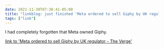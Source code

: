 ```yaml
---
date: 2021-11-30T07:38:41-05:00
title: "linkblog: just finished 'Meta ordered to sell Giphy by UK regulator - The Verge'"
tags: ["link"]
---
```

I had completely forgotten that Meta owned Giphy.
 
[link to 'Meta ordered to sell Giphy by UK regulator - The Verge'](https://www.theverge.com/2021/11/30/22740272/facebook-giphy-acquisition-competition-and-markets-authority-uk-regulator)
